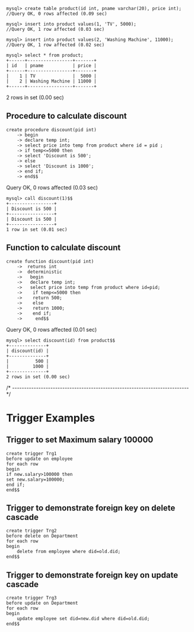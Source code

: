 ```
mysql> create table product(id int, pname varchar(20), price int);
//Query OK, 0 rows affected (0.09 sec)

mysql> insert into product values(1, 'TV', 5000);
//Query OK, 1 row affected (0.03 sec)

mysql> insert into product values(2, 'Washing Machine', 11000);
//Query OK, 1 row affected (0.02 sec)

mysql> select * from product;
+------+-----------------+-------+
| id   | pname           | price |
+------+-----------------+-------+
|    1 | TV              |  5000 |
|    2 | Washing Machine | 11000 |
+------+-----------------+-------+
```
2 rows in set (0.00 sec)
## Procedure to calculate discount
```
create procedure discount(pid int)
    -> begin
    -> declare temp int;
    -> select price into temp from product where id = pid ;
    -> if temp<=5000 then
    -> select 'Discount is 500';
    -> else
    -> select 'Discount is 1000';
    -> end if;
    -> end$$
```
Query OK, 0 rows affected (0.03 sec)
```
mysql> call discount(1)$$
+-----------------+
| Discount is 500 |
+-----------------+
| Discount is 500 |
+-----------------+
1 row in set (0.01 sec)
```



## Function to calculate discount
```
create function discount(pid int)
    ->  returns int
    ->  deterministic
    ->   begin
    ->   declare temp int;
    ->   select price into temp from product where id=pid;
    ->    if temp<=5000 then
    ->    return 500;
    ->    else
    ->    return 1000;
    ->    end if;
    ->     end$$
   ```
Query OK, 0 rows affected (0.01 sec)
```
mysql> select discount(id) from product$$
+--------------+
| discount(id) |
+--------------+
|          500 |
|         1000 |
+--------------+
2 rows in set (0.00 sec)
```

/* -------------------------------------------------------------------------- */



# Trigger Examples
## Trigger to set Maximum salary 100000
```
create trigger Trg1
before update on employee
for each row
begin
if new.salary>100000 then
set new.salary=100000;
end if;
end$$
```


## Trigger to demonstrate foreign key on delete cascade
```
create trigger Trg2
before delete on Department
for each row
begin
    delete from employee where did=old.did;
end$$
```

## Trigger to demonstrate foreign key on update cascade
```
create trigger Trg3
before update on Department
for each row
begin
    update employee set did=new.did where did=old.did;
end$$
```
